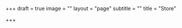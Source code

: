 +++
draft = true
image = ""
layout = "page"
subtitle = ""
title = "Store"

+++
<div id="my-store-28117020"></div>

<div>

<script data-cfasync="false" type="text/javascript" src="[https://app.ecwid.com/script.js?28117020&data_platform=code&data_date=2020-04-26](https://app.ecwid.com/script.js?28117020&data_platform=code&data_date=2020-04-26 "https://app.ecwid.com/script.js?28117020&data_platform=code&data_date=2020-04-26")" charset="utf-8"></script><script type="text/javascript"> xProductBrowser("categoriesPerRow=3","views=grid(20,3) list(60) table(60)","categoryView=grid","searchView=list","id=my-store-28117020");</script>

</div>